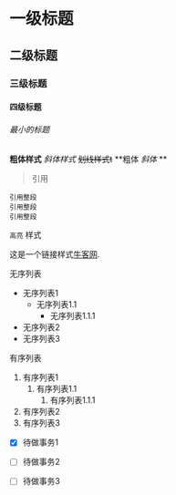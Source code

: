

# 一级标题
## 二级标题
### 三级标题
#### 四级标题
###### 最小的标题


**粗体样式**
*斜体样式*
~~划线样式t~~
**粗体 _斜体_ **


> 引用

```
引用整段
引用整段
引用整段
```

`高亮` 样式

这是一个链接样式[牛客网](https://www.nowcoder.com).

无序列表
- 无序列表1
    - 无序列表1.1
        - 无序列表1.1.1
- 无序列表2
- 无序列表3

有序列表
1. 有序列表1
     1. 有序列表1.1
          1. 有序列表1.1.1
2. 有序列表2
3. 有序列表3


- [x] 待做事务1
- [ ] 待做事务2
- [ ] 待做事务3




